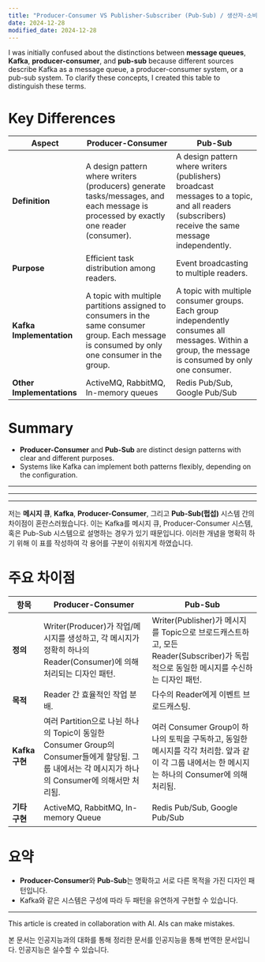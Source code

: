 ```yaml
---
title: "Producer-Consumer VS Publisher-Subscriber (Pub-Sub) / 생산자-소비자 패턴 VS 펍섭 패턴"
date: 2024-12-28
modified_date: 2024-12-28
---
```


I was initially confused about the distinctions between **message queues**, **Kafka**, **producer-consumer**, and **pub-sub** because different sources describe Kafka as a message queue, a producer-consumer system, or a pub-sub system. To clarify these concepts, I created this table to distinguish these terms.

# Key Differences

| **Aspect**                | **Producer-Consumer**                                                                                                                          | **Pub-Sub**                                                                                                                                          |
| ------------------------- | ---------------------------------------------------------------------------------------------------------------------------------------------- | ---------------------------------------------------------------------------------------------------------------------------------------------------- |
| **Definition**            | A design pattern where writers (producers) generate tasks/messages, and each message is processed by exactly one reader (consumer).            | A design pattern where writers (publishers) broadcast messages to a topic, and all readers (subscribers) receive the same message independently.     |
| **Purpose**               | Efficient task distribution among readers.                                                                                                     | Event broadcasting to multiple readers.                                                                                                              |
| **Kafka Implementation**  | A topic with multiple partitions assigned to consumers in the same consumer group. Each message is consumed by only one consumer in the group. | A topic with multiple consumer groups. Each group independently consumes all messages. Within a group, the message is consumed by only one consumer. |
| **Other Implementations** | ActiveMQ, RabbitMQ, In-memory queues                                                                                                           | Redis Pub/Sub, Google Pub/Sub                                                                                                                        |

# Summary

- **Producer-Consumer** and **Pub-Sub** are distinct design patterns with clear and different purposes.
- Systems like Kafka can implement both patterns flexibly, depending on the configuration.

---
---
---

저는 **메시지 큐**, **Kafka**, **Producer-Consumer**, 그리고 **Pub-Sub(펍섭)** 시스템 간의 차이점이 혼란스러웠습니다. 이는 Kafka를 메시지 큐, Producer-Consumer 시스템, 혹은 Pub-Sub 시스템으로 설명하는 경우가 있기 때문입니다. 이러한 개념을 명확히 하기 위해 이 표를 작성하여 각 용어를 구분이 쉬워지게 하였습니다.

# 주요 차이점

| **항목**                  | **Producer-Consumer**                                                                                                                           | **Pub-Sub**                                                                                                                                        |
| ------------------------- | ----------------------------------------------------------------------------------------------------------------------------------------------- | ------------------------------------------------------------------------------------------------------------------------------------------------ |
| **정의**                 | Writer(Producer)가 작업/메시지를 생성하고, 각 메시지가 정확히 하나의 Reader(Consumer)에 의해 처리되는 디자인 패턴.                            | Writer(Publisher)가 메시지를 Topic으로 브로드캐스트하고, 모든 Reader(Subscriber)가 독립적으로 동일한 메시지를 수신하는 디자인 패턴.                  |
| **목적**                 | Reader 간 효율적인 작업 분배.                                                                                                                    | 다수의 Reader에게 이벤트 브로드캐스팅.                                                                                                             |
| **Kafka 구현**           | 여러 Partition으로 나뉜 하나의 Topic이 동일한 Consumer Group의 Consumer들에게 할당됨. 그룹 내에서는 각 메시지가 하나의 Consumer에 의해서만 처리됨.                | 여러 Consumer Group이 하나의 토픽을 구독하고, 동일한 메시지를 각각 처리함. 앞과 같이 각 그룹 내에서는 한 메시지는 하나의 Consumer에 의해 처리됨.                                   |
| **기타 구현**            | ActiveMQ, RabbitMQ, In-memory Queue                                                                                                              | Redis Pub/Sub, Google Pub/Sub                                                                                                                     |

# 요약

- **Producer-Consumer**와 **Pub-Sub**는 명확하고 서로 다른 목적을 가진 디자인 패턴입니다.
- Kafka와 같은 시스템은 구성에 따라 두 패턴을 유연하게 구현할 수 있습니다.

---

This article is created in collaboration with AI. AIs can make mistakes.

본 문서는 인공지능과의 대화를 통해 정리한 문서를 인공지능을 통해 번역한 문서입니다. 인공지능은 실수할 수 있습니다.

